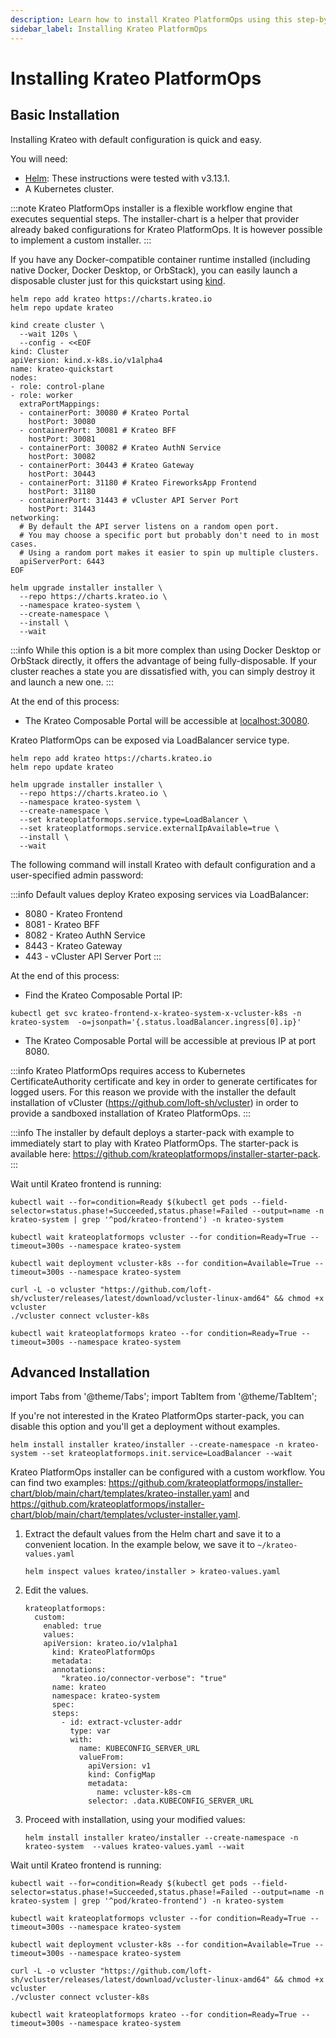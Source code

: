 ```yaml
---
description: Learn how to install Krateo PlatformOps using this step-by-step guide
sidebar_label: Installing Krateo PlatformOps
---
```


# Installing Krateo PlatformOps

## Basic Installation

Installing Krateo with default configuration is quick and easy.

You will need:

* [Helm](https://helm.sh/docs/): These instructions were tested with v3.13.1.
* A Kubernetes cluster.

:::note
Krateo PlatformOps installer is a flexible workflow engine that executes sequential steps. The installer-chart is a helper that provider already baked configurations for Krateo PlatformOps. It is however possible to implement a custom installer.
:::

<Tabs groupId="local-cluster-start">
<TabItem value="kind" label="kind">

If you have any Docker-compatible container runtime installed (including native
Docker, Docker Desktop, or OrbStack), you can easily launch a disposable cluster
just for this quickstart using
[kind](https://kind.sigs.k8s.io/#installation-and-usage).

```shell
helm repo add krateo https://charts.krateo.io
helm repo update krateo

kind create cluster \
  --wait 120s \
  --config - <<EOF
kind: Cluster
apiVersion: kind.x-k8s.io/v1alpha4
name: krateo-quickstart
nodes:
- role: control-plane
- role: worker
  extraPortMappings:
  - containerPort: 30080 # Krateo Portal
    hostPort: 30080
  - containerPort: 30081 # Krateo BFF
    hostPort: 30081
  - containerPort: 30082 # Krateo AuthN Service
    hostPort: 30082
  - containerPort: 30443 # Krateo Gateway
    hostPort: 30443
  - containerPort: 31180 # Krateo FireworksApp Frontend
    hostPort: 31180
  - containerPort: 31443 # vCluster API Server Port
    hostPort: 31443
networking:
  # By default the API server listens on a random open port.
  # You may choose a specific port but probably don't need to in most cases.
  # Using a random port makes it easier to spin up multiple clusters.
  apiServerPort: 6443
EOF

helm upgrade installer installer \
  --repo https://charts.krateo.io \
  --namespace krateo-system \
  --create-namespace \
  --install \
  --wait
```

:::info
While this option is a bit more complex than using Docker Desktop or OrbStack
directly, it offers the advantage of being fully-disposable. If your cluster
reaches a state you are dissatisfied with, you can simply destroy it and
launch a new one.
:::

At the end of this process:

* The Krateo Composable Portal will be accessible at [localhost:30080](http://localhost:30080).

</TabItem>
<TabItem value="loadbalancer" label="LoadBalancer with external IP">

Krateo PlatformOps can be exposed via LoadBalancer service type.

```shell
helm repo add krateo https://charts.krateo.io
helm repo update krateo

helm upgrade installer installer \
  --repo https://charts.krateo.io \
  --namespace krateo-system \
  --create-namespace \
  --set krateoplatformops.service.type=LoadBalancer \
  --set krateoplatformops.service.externalIpAvailable=true \
  --install \
  --wait
```

The following command will install Krateo with default configuration and a user-specified admin password:

:::info
Default values deploy Krateo exposing services via LoadBalancer:
* 8080 - Krateo Frontend
* 8081 - Krateo BFF
* 8082 - Krateo AuthN Service
* 8443 - Krateo Gateway
* 443 - vCluster API Server Port
:::

At the end of this process:

* Find the Krateo Composable Portal IP:

```shell
kubectl get svc krateo-frontend-x-krateo-system-x-vcluster-k8s -n krateo-system  -o=jsonpath='{.status.loadBalancer.ingress[0].ip}'
```

* The Krateo Composable Portal will be accessible at previous IP at port 8080.

</TabItem>
</Tabs>

:::info
Krateo PlatformOps requires access to Kubernetes CertificateAuthority certificate and key in order to generate certificates for logged users.
For this reason we provide with the installer the default installation of vCluster (https://github.com/loft-sh/vcluster) in order to provide a sandboxed installation of Krateo PlatformOps.
:::

:::info
The installer by default deploys a starter-pack with example to immediately start to play with Krateo PlatformOps. The starter-pack is available here: https://github.com/krateoplatformops/installer-starter-pack.
:::

Wait until Krateo frontend is running:

```shell
kubectl wait --for=condition=Ready $(kubectl get pods --field-selector=status.phase!=Succeeded,status.phase!=Failed --output=name -n krateo-system | grep '^pod/krateo-frontend') -n krateo-system

kubectl wait krateoplatformops vcluster --for condition=Ready=True --timeout=300s --namespace krateo-system

kubectl wait deployment vcluster-k8s --for condition=Available=True --timeout=300s --namespace krateo-system

curl -L -o vcluster "https://github.com/loft-sh/vcluster/releases/latest/download/vcluster-linux-amd64" && chmod +x vcluster
./vcluster connect vcluster-k8s

kubectl wait krateoplatformops krateo --for condition=Ready=True --timeout=300s --namespace krateo-system
```

## Advanced Installation

import Tabs from '@theme/Tabs';
import TabItem from '@theme/TabItem';

<Tabs groupId="advanced-installation">
<TabItem value="disable" label="Disable starter-pack">

If you're not interested in the Krateo PlatformOps starter-pack, you can disable this option and you'll get a deployment without examples.

```shell
helm install installer krateo/installer --create-namespace -n krateo-system --set krateoplatformops.init.service=LoadBalancer --wait
```

</TabItem>
<TabItem value="custom" label="Custom">

Krateo PlatformOps installer can be configured with a custom workflow. You can find two examples: https://github.com/krateoplatformops/installer-chart/blob/main/chart/templates/krateo-installer.yaml and https://github.com/krateoplatformops/installer-chart/blob/main/chart/templates/vcluster-installer.yaml.

1. Extract the default values from the Helm chart and save it to a convenient
   location. In the example below, we save it to `~/krateo-values.yaml`

   ```shell
   helm inspect values krateo/installer > krateo-values.yaml
   ```

1. Edit the values.

   ```shell
   krateoplatformops:
     custom:
       enabled: true
       values:
       apiVersion: krateo.io/v1alpha1
         kind: KrateoPlatformOps
         metadata:
         annotations:
           "krateo.io/connector-verbose": "true"
         name: krateo
         namespace: krateo-system
         spec:
         steps:
           - id: extract-vcluster-addr
             type: var
             with:
               name: KUBECONFIG_SERVER_URL
               valueFrom:
                 apiVersion: v1
                 kind: ConfigMap
                 metadata:
                   name: vcluster-k8s-cm
                 selector: .data.KUBECONFIG_SERVER_URL
   ```

1. Proceed with installation, using your modified values:

   ```shell
   helm install installer krateo/installer --create-namespace -n krateo-system  --values krateo-values.yaml --wait
   ```

</TabItem>
</Tabs>

Wait until Krateo frontend is running:

```shell
kubectl wait --for=condition=Ready $(kubectl get pods --field-selector=status.phase!=Succeeded,status.phase!=Failed --output=name -n krateo-system | grep '^pod/krateo-frontend') -n krateo-system

kubectl wait krateoplatformops vcluster --for condition=Ready=True --timeout=300s --namespace krateo-system

kubectl wait deployment vcluster-k8s --for condition=Available=True --timeout=300s --namespace krateo-system

curl -L -o vcluster "https://github.com/loft-sh/vcluster/releases/latest/download/vcluster-linux-amd64" && chmod +x vcluster
./vcluster connect vcluster-k8s

kubectl wait krateoplatformops krateo --for condition=Ready=True --timeout=300s --namespace krateo-system
```
